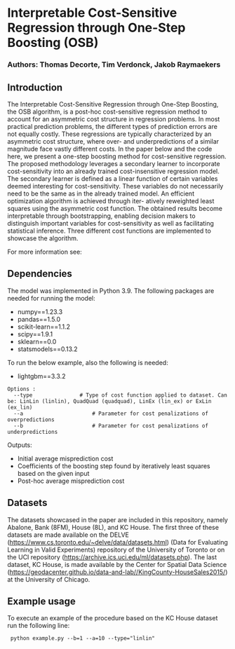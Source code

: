 # Interpretable Cost-Sensitive Regression through One-Step Boosting (OSB)

### Authors: Thomas Decorte, Tim Verdonck, Jakob Raymaekers

## Introduction
The Interpretable Cost-Sensitive Regression through One-Step Boosting, the OSB algorithm, is a post-hoc cost-sensitive regression method to 
account for an asymmetric cost structure in regression problems. In most practical prediction problems, 
the different types of prediction errors are not equally costly. These regressions are typically characterized by an asymmetric
cost structure, where over- and underpredictions of a similar magnitude face vastly different costs.
In the paper below and the code here, we present a one-step boosting method for cost-sensitive regression. The proposed
methodology leverages a secondary learner to incorporate cost-sensitivity into an already trained
cost-insensitive regression model. The secondary learner is defined as a linear function of certain
variables deemed interesting for cost-sensitivity. These variables do not necessarily need to be the
same as in the already trained model. An efficient optimization algorithm is achieved through iter-
atively reweighted least squares using the asymmetric cost function. The obtained results become
interpretable through bootstrapping, enabling decision makers to distinguish important variables
for cost-sensitivity as well as facilitating statistical inference. Three different cost functions are implemented to 
showcase the algorithm. 

For more information see:


## Dependencies

The model was implemented in Python 3.9. The following packages are needed for running the model:
- numpy==1.23.3
- pandas==1.5.0
- scikit-learn==1.1.2
- scipy==1.9.1
- sklearn==0.0
- statsmodels==0.13.2

To run the below example, also the following is needed:
- lightgbm==3.3.2

```
Options :
  --type	           # Type of cost function applied to dataset. Can be: LinLin (linlin), QuadQuad (quadquad), LinEx (lin_ex) or ExLin (ex_lin) 
  --a	                   # Parameter for cost penalizations of overpredictions
  --b                      # Parameter for cost penalizations of underpredictions
```

Outputs:
   - Initial average misprediction cost
   - Coefficients of the boosting step found by iteratively least squares based on the given input
   - Post-hoc average misprediction cost

## Datasets
The datasets showcased in the paper are included in this repository, namely  Abalone, Bank (8FM), House (8L), and KC House. The first three of these datasets are made available on the DELVE (https://www.cs.toronto.edu/~delve/data/datasets.html) (Data for Evaluating Learning in Valid Experiments) repository of the University of Toronto or on the UCI repository (https://archive.ics.uci.edu/ml/datasets.php). The last dataset, KC House, is made available by the  Center for Spatial Data Science (https://geodacenter.github.io/data-and-lab//KingCounty-HouseSales2015/) at the University of Chicago.

## Example usage

To execute an example of the procedure based on the KC House dataset run the following line:
```
 python example.py --b=1 --a=10 --type="linlin"
```


